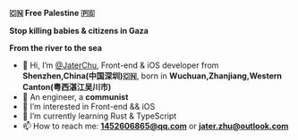 **🇨🇳 Free Palestine 🇵🇸**

**Stop killing babies & citizens in Gaza**

**From the river to the sea**

- 👋 Hi, I’m [@JaterChu](https://github.com/Jater0), Front-end & iOS developer from **Shenzhen,China(中国深圳)🇨🇳**, born in **Wuchuan,Zhanjiang,Western Canton(粤西湛江吴川市)**
- 👷 An engineer, a **communist**
- 👀 I’m interested in Front-end && iOS
- 🌱 I’m currently learning Rust & TypeScript
- 📫 How to reach me: **1452606865@qq.com** or **jater.zhu@outlook.com**
